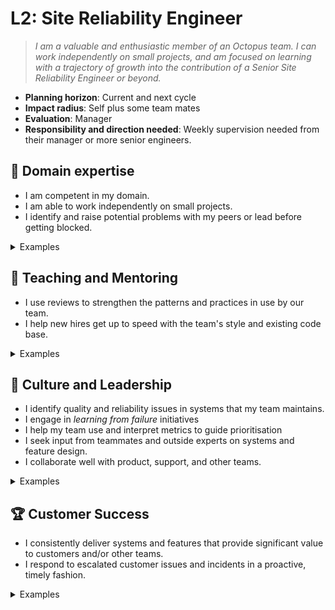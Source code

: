 # L2: Site Reliability Engineer

> _I am a valuable and enthusiastic member of an Octopus team. I can work independently on small projects, and am focused on learning with a trajectory of growth into the contribution of a Senior Site Reliability Engineer or beyond._

- **Planning horizon**: Current and next cycle
- **Impact radius**: Self plus some team mates
- **Evaluation**: Manager
- **Responsibility and direction needed**: Weekly supervision needed from their manager or more senior engineers.

## 🦉 Domain expertise

- I am competent in my domain.
- I am able to work independently on small projects.
- I identify and raise potential problems with my peers or lead before getting blocked.

<details>
<summary>Examples</summary>

- I completed maintenance work in a complex area of our systems, relying on my own knowledge of networking and systems, and 
occasionally reaching out for help from my more senior teammates when I knew I would need it.

</details>

## 🌱 Teaching and Mentoring

- I use reviews to strengthen the patterns and practices in use by our team.
- I help new hires get up to speed with the team's style and existing code base.

<details>
<summary>Examples</summary>

- I acted as a buddy for a new person who joined my team, and helped them become productive with our tools.
- I gave feedback in a review that resulted in a teammate updating the work to reflect better practices.

</details>

## 🧭 Culture and Leadership

- I identify quality and reliability issues in systems that my team maintains.
- I engage in *learning from failure* initiatives
- I help my team use and interpret metrics to guide prioritisation
- I seek input from teammates and outside experts on systems and feature design.
- I collaborate well with product, support, and other teams.

<details>
<summary>Examples</summary>

- I noticed an inappropriate configuration that could result in a caching issue, and I modified it to prevent the issue.
- I noticed an SLO trending badly and intervened in the system to resolve the underlying issue before customers were badly affected
- I was assigned a task in a greenfields project that required me to design a small system, so I reached out to my team lead to collaborate with me.
- After an incident, I contributed to the incident review process with candid analysis and feedback.
- A manager and my team lead asked me to do two things as the top priority, so I got them together in a conversation so we could work it out as a team.

</details>

## 🏆 Customer Success

- I consistently deliver systems and features that provide significant value to customers and/or other teams.
- I respond to escalated customer issues and incidents in a proactive, timely fashion.

<details>
<summary>Examples</summary>

- The team assigned me work last cycle based on customer needs and I completed this work diligently.
- A customer issue was escalated to my team and I was capable of addressing it, so I took it on immediately.

</details>